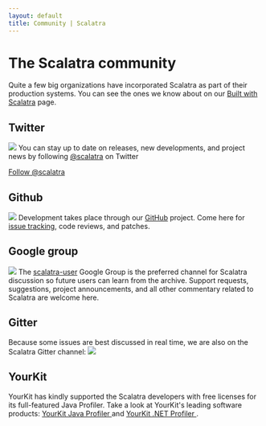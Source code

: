 ```yaml
---
layout: default
title: Community | Scalatra
---
```


<div class="page-header">
<h1>The Scalatra community</h1>
</div>

Quite a few big organizations have incorporated Scalatra as part of their
production systems. You can see the ones we know about on our
[Built with Scalatra](built-with.html) page.


<div class="row">
  <div class="span4">
    <h2>Twitter</h2>
    <p>
      <img src="../assets/img/glyphicons/glyphicons_392_twitter.png"/>
      You can stay up to date on releases, new developments, and project news by following
      <a href="http://twitter.com/#!/scalatra">@scalatra</a> on Twitter
    </p>
    <a href="https://twitter.com/scalatra" class="twitter-follow-button" data-show-count="false" data-lang="en">Follow @scalatra</a>
    <script>
      !function(d,s,id){var js,fjs=d.getElementsByTagName(s)[0];if(!d.getElementById(id)){js=d.createElement(s);js.id=id;js.src="//platform.twitter.com/widgets.js";fjs.parentNode.insertBefore(js,fjs);}}(document,"script","twitter-wjs");
    </script>
  </div>
  <div class="span4">
    <h2>Github</h2>
    <p>
      <img src="../assets/img/glyphicons/glyphicons_381_github.png"/>
      Development takes place through our <a href="http://github.com/scalatra/scalatra">GitHub</a> project.
      Come here for <a href="http://github.com/scalatra/scalatra/issues">issue tracking</a>, code reviews, and patches.
    </p>
  </div>
  <div class="span4">
    <h2>Google group</h2>
    <p>
      <img src="../assets/img/glyphicons/glyphicons_362_google+_alt.png"/>
      The <a href="http://groups.google.com/group/scalatra-user">scalatra-user</a> Google Group
      is the preferred channel for Scalatra discussion so future users can learn from the archive.
      Support requests, suggestions, project announcements, and all other commentary related to Scalatra are welcome here.
    </p>
  </div>
  <div class="span4">
    <h2>Gitter</h2>
    <p>Because some issues are best discussed in real time, we are also on the Scalatra Gitter channel: <a href="https://gitter.im/scalatra/scalatra"><img src="https://badges.gitter.im/Join%20Chat.svg"></a></p>
  </div>
  <div class="span4">
    <h2>YourKit</h2>
    <p>
      YourKit has kindly supported the Scalatra developers with free licenses for
      its full-featured Java Profiler.
      Take a look at YourKit's leading software products:
      <a href="http://www.yourkit.com/java/profiler/index.jsp">
        YourKit Java Profiler
      </a> and
      <a href="http://www.yourkit.com/.net/profiler/index.jsp">
        YourKit .NET Profiler
      </a>.
    </p>
  </div>
</div>

